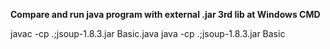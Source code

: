 **Compare and run java program with external .jar 3rd lib at Windows CMD**

javac -cp .;jsoup-1.8.3.jar Basic.java
java -cp .;jsoup-1.8.3.jar Basic